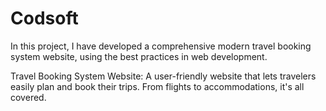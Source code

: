 # Codsoft
In this project, I have developed a comprehensive modern travel booking system website, using the best practices in web development.

Travel Booking System Website: A user-friendly website that lets travelers easily plan and book their trips. From flights to accommodations, it's all covered.
